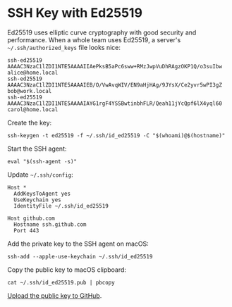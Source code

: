 # SSH Key with Ed25519

Ed25519 uses elliptic curve cryptography
with good security and performance.
When a whole team uses Ed25519,
a server's `~/.ssh/authorized_keys` file looks nice:

```
ssh-ed25519 AAAAC3NzaC1lZDI1NTE5AAAAIIAePksB5aPc6sww+RMzJwpVuDhRAgzOKP1Q/o3suIbw alice@home.local
ssh-ed25519 AAAAC3NzaC1lZDI1NTE5AAAAIEB/O/VwAvqWIV/EN9aHjHAg/9JYsX/Ce2yvr5wPI3gZ bob@work.local
ssh-ed25519 AAAAC3NzaC1lZDI1NTE5AAAAIAYG1rgF4YSSBwtinbhFLR/Qeah11jYcQpf6lX4yql60 carol@home.local
```

Create the key:

```
ssh-keygen -t ed25519 -f ~/.ssh/id_ed25519 -C "$(whoami)@$(hostname)"
```

Start the SSH agent:

```
eval "$(ssh-agent -s)"
```

Update `~/.ssh/config`:

```
Host *
  AddKeysToAgent yes
  UseKeychain yes
  IdentityFile ~/.ssh/id_ed25519

Host github.com
  Hostname ssh.github.com
  Port 443
```

Add the private key to the SSH agent on macOS:

```
ssh-add --apple-use-keychain ~/.ssh/id_ed25519
```

Copy the public key to macOS clipboard:

```
cat ~/.ssh/id_ed25519.pub | pbcopy
```

[Upload the public key to GitHub](https://github.com/settings/keys).
